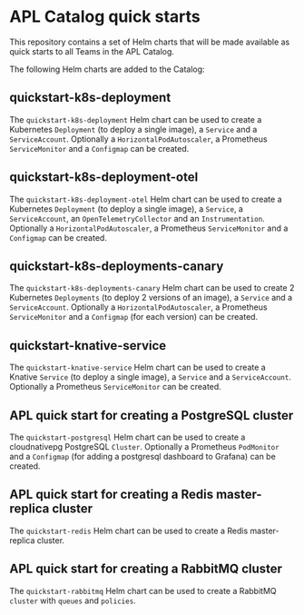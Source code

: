 # APL Catalog quick starts

This repository contains a set of Helm charts that will be made available as quick starts to all Teams in the APL Catalog.

The following Helm charts are added to the Catalog:

## quickstart-k8s-deployment

The `quickstart-k8s-deployment` Helm chart can be used to create a Kubernetes `Deployment` (to deploy a single image), a `Service` and a `ServiceAccount`. Optionally a `HorizontalPodAutoscaler`, a Prometheus `ServiceMonitor` and a `Configmap` can be created.

## quickstart-k8s-deployment-otel

The `quickstart-k8s-deployment-otel` Helm chart can be used to create a Kubernetes `Deployment` (to deploy a single image), a `Service`, a `ServiceAccount`, an `OpenTelemetryCollector` and an `Instrumentation`. Optionally a `HorizontalPodAutoscaler`, a Prometheus `ServiceMonitor` and a `Configmap` can be created.

## quickstart-k8s-deployments-canary

The `quickstart-k8s-deployments-canary` Helm chart can be used to create 2 Kubernetes `Deployments` (to deploy 2 versions of an image), a `Service` and a `ServiceAccount`. Optionally a `HorizontalPodAutoscaler`, a Prometheus `ServiceMonitor` and a `Configmap` (for each version) can be created.

## quickstart-knative-service

The `quickstart-knative-service` Helm chart can be used to create a Knative `Service` (to deploy a single image), a `Service` and a  `ServiceAccount`. Optionally a Prometheus `ServiceMonitor` can be created.

## APL quick start for creating a PostgreSQL cluster

The `quickstart-postgresql` Helm chart can be used to create a cloudnativepg PostgreSQL `Cluster`. Optionally a Prometheus `PodMonitor` and a `Configmap` (for adding a postgresql dashboard to Grafana) can be created.

## APL quick start for creating a Redis master-replica cluster

The `quickstart-redis` Helm chart can be used to create a Redis master-replica cluster.

## APL quick start for creating a RabbitMQ cluster

The `quickstart-rabbitmq` Helm chart can be used to create a RabbitMQ `cluster` with `queues` and `policies`.